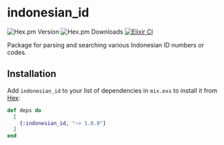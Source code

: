 # indonesian_id

![Hex.pm Version](https://img.shields.io/hexpm/v/indonesian_id) ![Hex.pm Downloads](https://img.shields.io/hexpm/dt/indonesian_id) [![Elixir CI](https://github.com/muzhawir/indonesian_id/actions/workflows/elixir.yml/badge.svg?branch=main)](https://github.com/muzhawir/indonesian_id/actions/workflows/elixir.yml)

Package for parsing and searching various Indonesian ID numbers or codes.

## Installation

Add `indonesian_id` to your list of dependencies in `mix.exs` to install it from [Hex](https://hex.pm/packages/indonesian_id):

```elixir
def deps do
  [
    {:indonesian_id, "~> 1.0.0"}
  ]
end
```
